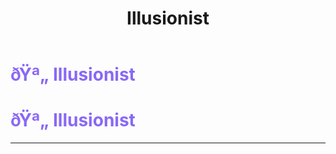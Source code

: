 ﻿---
lang: en-US
title: Illusionist
prev: Dreamweaver
next: Poisoner
---
# <font color="#8a68f5">ðŸª„ <b>Illusionist</b></font> <Badge text="Trickery" type="tip" vertical="middle"/>
# <font color="#8a68f5">ðŸª„ <b>Illusionist</b></font> <Badge text="Trickery" type="tip" vertical="middle"/>
---


